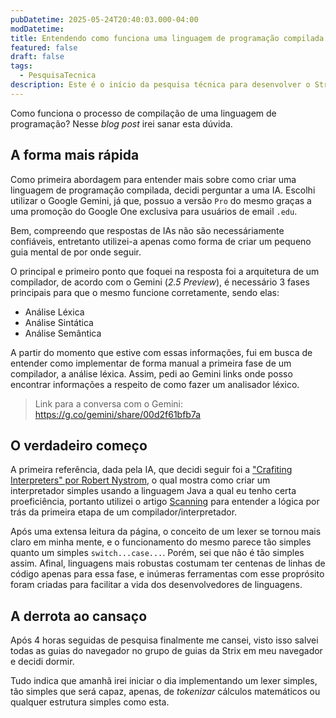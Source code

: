 ```yaml
---
pubDatetime: 2025-05-24T20:40:03.000-04:00
modDatetime: 
title: Entendendo como funciona uma linguagem de programação compilada
featured: false
draft: false
tags:
  - PesquisaTecnica
description: Este é o início da pesquisa técnica para desenvolver o Strix.
---
```


Como funciona o processo de compilação de uma linguagem de programação?
Nesse *blog post* irei sanar esta dúvida.

## A forma mais rápida

Como primeira abordagem para entender mais sobre como criar uma linguagem de programação compilada, decidi perguntar a uma IA.
Escolhi utilizar o Google Gemini, já que, possuo a versão `Pro` do mesmo graças
a uma promoção do Google One exclusiva para usuários de email `.edu`.

Bem, compreendo que respostas de IAs não são necessáriamente confiáveis, entretanto
utilizei-a apenas como forma de criar um pequeno guia mental de por onde seguir.

O principal e primeiro ponto que foquei na resposta foi a arquitetura de um compilador,
de acordo com o Gemini (*2.5 Preview*), é necessário 3 fases principais para que
o mesmo funcione corretamente, sendo elas:
* Análise Léxica
* Análise Sintática
* Análise Semântica

A partir do momento que estive com essas informações, fui em busca de entender
como implementar de forma manual a primeira fase de um compilador, a análise léxica.
Assim, pedi ao Gemini links onde posso encontrar informações a respeito de como
fazer um analisador léxico.

> Link para a conversa com o Gemini: https://g.co/gemini/share/00d2f61bfb7a

## O verdadeiro começo

A primeira referência, dada pela IA, que decidi seguir foi a ["Crafiting Interpreters"
por Robert Nystrom](http://craftinginterpreters.com), o qual mostra como criar 
um interpretador simples usando a linguagem Java a qual eu tenho certa proeficiência,
portanto utilizei o artigo [Scanning](https://craftinginterpreters.com/scanning.html)
para entender a lógica por trás da primeira etapa de um compilador/interpretador.

Após uma extensa leitura da página, o conceito de um lexer se tornou mais claro
em minha mente, e o funcionamento do mesmo parece tão simples quanto um simples
`switch...case...`. Porém, sei que não é tão simples assim. Afinal, linguagens
mais robustas costumam ter centenas de linhas de código apenas para essa fase,
e inúmeras ferramentas com esse proprósito foram criadas para facilitar a vida
dos desenvolvedores de linguagens.

## A derrota ao cansaço

Após 4 horas seguidas de pesquisa finalmente me cansei, visto isso salvei todas
as guias do navegador no grupo de guias da Strix em meu navegador e decidi dormir.

Tudo indica que amanhã irei iniciar o dia implementando um lexer simples,
tão simples que será capaz, apenas, de *tokenizar* cálculos matemáticos ou qualquer
estrutura simples como esta.